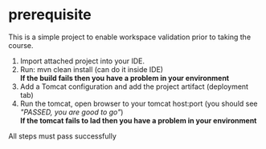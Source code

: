 prerequisite
============

This is a simple project to enable workspace validation prior to taking the course.

1. Import attached project into your IDE.
2. Run: mvn clean install (can do it inside IDE)<br/>
**If the build fails then you have a problem in your environment**
3. Add a Tomcat configuration and add the project artifact (deployment tab)
4. Run the tomcat, open browser to your tomcat host:port (you should see *"PASSED, you are good to go"*)<br/>
**If the tomcat fails to lad then you have a problem in your environment**<br/>

All steps must pass successfully
